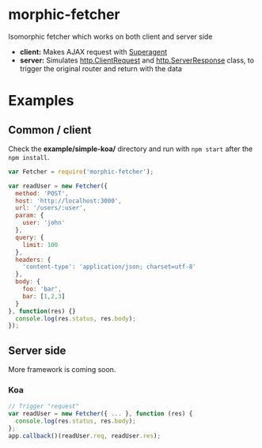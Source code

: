 morphic-fetcher
===============

Isomorphic fetcher which works on both client and server side

* **client:** Makes AJAX request with [Superagent](https://github.com/visionmedia/superagent)
* **server:** Simulates [http.ClientRequest](http://nodejs.org/api/http.html#http_class_http_clientrequest) and [http.ServerResponse](http://nodejs.org/api/http.html#http_class_http_serverresponse) class, to trigger the original router and return with the data


# Examples

## Common / client

Check the **example/simple-koa/** directory and run with `npm start` after the `npm install`.

```javascript
var Fetcher = require('morphic-fetcher');

var readUser = new Fetcher({
  method: 'POST',
  host: 'http://localhost:3000',
  url: '/users/:user',
  param: {
    user: 'john'
  },
  query: {
    limit: 100
  },
  headers: {
    'content-type': 'application/json; charset=utf-8'
  },
  body: {
    foo: 'bar',
    bar: [1,2,3]
  }
}, function(res) {}
  console.log(res.status, res.body);
});
```

## Server side
More framework is coming soon.

### Koa
```javascript
// Trigger "request"
var readUser = new Fetcher({ ... }, function (res) { 
  console.log(res.status, res.body); 
};
app.callback()(readUser.req, readUser.res);
```
